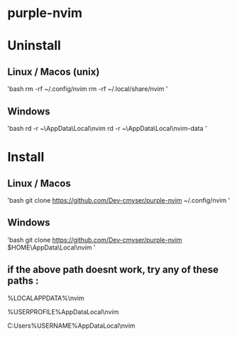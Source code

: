 # purple-nvim

# Uninstall

## Linux / Macos (unix)

'bash
rm -rf ~/.config/nvim
rm -rf ~/.local/share/nvim
'

## Windows

'bash
rd -r ~\AppData\Local\nvim
rd -r ~\AppData\Local\nvim-data
'

# Install

## Linux / Macos

'bash
git clone https://github.com/Dev-cmyser/purple-nvim ~/.config/nvim
'

## Windows

'bash
git clone https://github.com/Dev-cmyser/purple-nvim $HOME\AppData\Local\nvim
'

## if the above path doesnt work, try any of these paths :

%LOCALAPPDATA%\nvim

%USERPROFILE%AppDataLocal\nvim

C:Users%USERNAME%AppDataLocal\nvim
